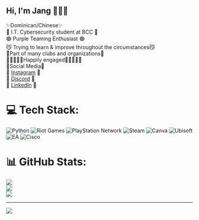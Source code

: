 ## Hi, I'm Jang 🤫🧏‍♂️

 ✨Dominican/Chinese✨<br/>
 📖 I.T. Cybersecurity student at BCC 📖<br/>
 🟣 Purple Teaming Enthusiast 🟣<br/>
 😼 Trying to learn & improve throughout the circumstances😼<br/>
 👥Part of many clubs and organizations👥<br/>
 👩🏾‍🤝‍👨🏻Happily engaged👩🏾‍🤝‍👨🏻<br/>
 📱Social Media📱<br/> 
 📸 [Instagram](https://www.instagram.com/jl_mthd/) 📸<br/>
 🔵 [Discord](https://discord.gg/CND7DwQ3) 🔵<br/>
 🤵 [LinkedIn](https://www.linkedin.com/in/jang-mok-476a00351/) 🤵<br/>
     

# 💻 Tech Stack:
![Python](https://img.shields.io/badge/python-3670A0?style=for-the-badge&logo=python&logoColor=ffdd54) ![Riot Games](https://img.shields.io/badge/riotgames-D32936.svg?style=for-the-badge&logo=riotgames&logoColor=white) ![PlayStation Network](https://img.shields.io/badge/PSN-%230070D1.svg?style=for-the-badge&logo=Playstation&logoColor=white) ![Steam](https://img.shields.io/badge/steam-%23000000.svg?style=for-the-badge&logo=steam&logoColor=white) ![Canva](https://img.shields.io/badge/Canva-%2300C4CC.svg?style=for-the-badge&logo=Canva&logoColor=white) ![Ubisoft](https://img.shields.io/badge/Ubisoft-%23F5F5F5.svg?style=for-the-badge&logo=Ubisoft&logoColor=black) ![EA](https://img.shields.io/badge/ea-%23000000.svg?style=for-the-badge&logo=ea&logoColor=white) ![Cisco](https://img.shields.io/badge/cisco-%23049fd9.svg?style=for-the-badge&logo=cisco&logoColor=black)
# 📊 GitHub Stats:
![](https://github-readme-stats.vercel.app/api?username=JL0515-440&theme=catppuccin_mocha&hide_border=false&include_all_commits=false&count_private=false)<br/>
![](https://nirzak-streak-stats.vercel.app/?user=JL0515-440&theme=catppuccin_mocha&hide_border=false)<br/>
![](https://github-readme-stats.vercel.app/api/top-langs/?username=JL0515-440&theme=catppuccin_mocha&hide_border=false&include_all_commits=false&count_private=false&layout=compact)

---
[![](https://visitcount.itsvg.in/api?id=JL0515-440&icon=0&color=0)](https://visitcount.itsvg.in)

<!-- Proudly created with GPRM ( https://gprm.itsvg.in ) -->
